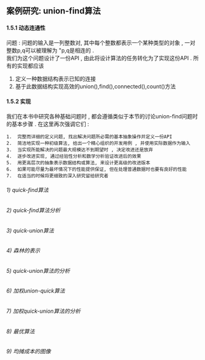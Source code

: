 ## 案例研究: union-find算法

#### 1.5.1 动态连通性
问题 : 问题的输入是一列整数对, 其中每个整数都表示一个某种类型的对象 , 一对整数p,q可以被理解为
"p,q是相连的 .   
我们为这个问题设计了一份API , 由此将设计算法的任务转化为了实现这份API . 所有的实现都应该 
1.  定义一种数据结构表示已知的连接
2.  基于此数据结构实现高效的union(),find(),connected(),count()方法

#### 1.5.2 实现
我们在本书中研究各种基础问题时 , 都会遵循类似于本节的讨论union-find问题时的基本步骤 . 
在这里再次强调它们 : 
```
1.  完整而详细的定义问题, 找出解决问题所必需的基本抽象操作并定义一份API
2.  简洁地实现一种初级算法, 给出一个精心组织的开发用例 , 并使用实际数据作为输入
3.  当实现所能解决的问题最大规模达不到期望时 , 决定改进还是放弃
4.  逐步改进实现, 通过经验性分析和数学分析验证改进后的效果
5.  用更高层次的抽象表示数据结构或算法, 来设计更高级的改进版本
6.  如果可能尽量为最坏情况下的性能提供保证, 但在处理普通数据时也要有良好的性能
7.  在适当的时候将更细致的深入研究留给研究者
```

###### 1) quick-find算法
###### 2) quick-find算法分析
###### 3) quick-union算法
###### 4) 森林的表示
###### 5) quick-union算法的分析
###### 6) 加权union-quick算法
###### 7) 加权quick-union算法的分析
###### 8) 最优算法
###### 9) 均摊成本的图像
